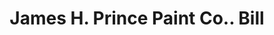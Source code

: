 ---
doi: 10.7916/D8G462HK
date_other: '1913'
date_other_textual: '1913'
form: printed ephemera
genre:
- Invoices
name:
- James H. Prince Paint Co.
object_in_context_url: https://biggert.cul.columbia.edu/items/view/ave_biggert_01790
subject_hierarchical_geographic:
- Boston, Massachusetts, United States
subject_name:
- James H. Prince Paint Co.
title: James H. Prince Paint Co.. Bill
sort_title: James H. Prince Paint Co.. Bill
call_number: ave_biggert_01790
coordinates:
- 42.35805555555556,-71.06361111111111
pid: ave_biggert_01790
identifiers: ave_biggert_01790
thumbnail: https://derivativo-2.library.columbia.edu/iiif/2/ldpd:490856/full/!256,256/0/native.jpg
permalink: /biggert/ave_biggert_01790/
layout: iiif-image-page
---